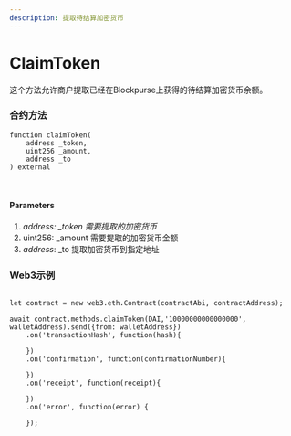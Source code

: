 ```yaml
---
description: 提取待结算加密货币
---
```


# ClaimToken

这个方法允许商户提取已经在Blockpurse上获得的待结算加密货币余额。

### 合约方法

```
function claimToken(
    address _token,
    uint256 _amount,
    address _to
) external
    
    
```

###

#### Parameters

1. _address: \_token 需要提取的加密货币_
2. uint256: \_amount 需要提取的加密货币金额
3. _address_: \_to 提取加密货币到指定地址

### Web3示例

```

let contract = new web3.eth.Contract(contractAbi, contractAddress);

await contract.methods.claimToken(DAI,'10000000000000000', walletAddress).send({from: walletAddress})
    .on('transactionHash', function(hash){
                
    })
    .on('confirmation', function(confirmationNumber){
        
    })
    .on('receipt', function(receipt){
       
    })
    .on('error', function(error) {
       
    });
```
